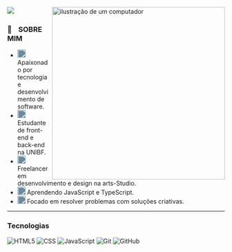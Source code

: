 ![](https://komarev.com/ghpvc/?username=Vzdevelopers&color=006bed)
<img src="https://raw.githubusercontent.com/MicaelliMedeiros/micaellimedeiros/master/image/computer-illustration.png" alt="ilustração de um computador" min-width="400px" max-width="400px" width="400px" align="right">
###    🦅**ㅤSOBRE MIM**

- <img src="https://media.discordapp.net/attachments/1068277501530493008/1373030152250064968/monitor-duotone.png?ex=6828ed79&is=68279bf9&hm=2c73ffb1d316e39420a912dc71d4ab8f5c6032fbb7a1f4ed4a9f4bada9d0e5eb&=&format=webp&quality=lossless&width=69&height=69" width="18" style="filter: invert(50%) sepia(20%) saturate(500%) hue-rotate(160deg);" /> Apaixonado por tecnologia e desenvolvimento de software.  
- <img src="https://media.discordapp.net/attachments/1068277501530493008/1373029980468154481/backpack-duotone.png?ex=6828ed51&is=68279bd1&hm=f5ad6ebf8c068a312c2236ec7920521a3493eec7b5eee9f977d38b561f5a161d&=&format=webp&quality=lossless&width=69&height=69" width="18" style="filter: invert(50%) sepia(20%) saturate(500%) hue-rotate(160deg);" /> Estudante de front-end e back-end na UNIBF.  
- <img src="https://media.discordapp.net/attachments/1068277501530493008/1373030451794677922/medal-duotone.png?ex=6828edc1&is=68279c41&hm=7ec0a18514a49ffe12d10355ed06b91cdc6a64a468584b5082ba9c96b5cda306&=&format=webp&quality=lossless&width=69&height=69" width="18" style="filter: invert(50%) sepia(20%) saturate(500%) hue-rotate(160deg);" /> Freelancer em desenvolvimento e design na arts-Studio.  
- <img src="https://media.discordapp.net/attachments/1068277501530493008/1373029838318735453/brain-duotone.png?ex=6828ed2f&is=68279baf&hm=7bf1a10e85b4d7bc15a1e53d74f6797d104db1668174bfef2002e16a5f8e1863&=&format=webp&quality=lossless&width=69&height=69" width="18" style="filter: invert(50%) sepia(20%) saturate(500%) hue-rotate(160deg);" /> Aprendendo JavaScript e TypeScript.  
- <img src="https://media.discordapp.net/attachments/1068277501530493008/1373029735730380991/warning-octagon-duotone.png?ex=6828ed16&is=68279b96&hm=b40ddc55463cc621298ff86f695026d8e9cb8ee86d2dcb811bcbf7055c1e425c&=&format=webp&quality=lossless&width=69&height=69" width="18" style="filter: invert(50%) sepia(20%) saturate(500%) hue-rotate(160deg);" /> Focado em resolver problemas com soluções criativas.

---

### Tecnologias

![HTML5](https://img.shields.io/badge/-HTML5-333333?style=flat&logo=HTML5)
![CSS](https://img.shields.io/badge/-CSS-333333?style=flat&logo=CSS3&logoColor=1572B6)
![JavaScript](https://img.shields.io/badge/-JavaScript-333333?style=flat&logo=javascript)
![Git](https://img.shields.io/badge/-Git-333333?style=flat&logo=git)
![GitHub](https://img.shields.io/badge/-GitHub-333333?style=flat&logo=github)

